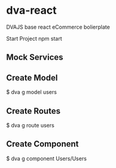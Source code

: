 # dva-react
DVAJS base react eCommerce bolierplate

  Start Project
    npm start
  ## Mock Services
  ## Create Model
  $ dva g model users
  ## Create Routes
  $ dva g route users
  ## Create Component
  $ dva g component Users/Users
